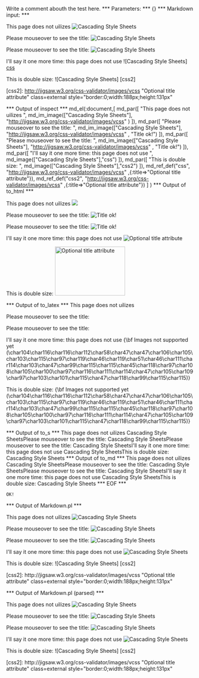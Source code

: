 Write a comment abouth the test here.
*** Parameters: ***
{}
*** Markdown input: ***

This page does not uilizes ![Cascading Style Sheets](http://jigsaw.w3.org/css-validator/images/vcss)


Please mouseover to see the title: ![Cascading Style Sheets](http://jigsaw.w3.org/css-validator/images/vcss "Title ok!")

Please mouseover to see the title: ![Cascading Style Sheets](http://jigsaw.w3.org/css-validator/images/vcss 'Title ok!')


I'll say it one more time: this page does not use ![Cascading Style Sheets] [css]

This is double size: ![Cascading Style Sheets] [css2]



[css]: http://jigsaw.w3.org/css-validator/images/vcss "Optional title attribute"

[css2]: http://jigsaw.w3.org/css-validator/images/vcss "Optional title attribute" class=external
   style="border:0;width:188px;height:131px"



*** Output of inspect ***
md_el(:document,[
	md_par([
		"This page does not uilizes ",
		 md_im_image(["Cascading Style Sheets"], "http://jigsaw.w3.org/css-validator/images/vcss" )
	]),
	 md_par([
		"Please mouseover to see the title: ",
		 md_im_image(["Cascading Style Sheets"], "http://jigsaw.w3.org/css-validator/images/vcss" , "Title ok!")
	]),
	 md_par([
		"Please mouseover to see the title: ",
		 md_im_image(["Cascading Style Sheets"], "http://jigsaw.w3.org/css-validator/images/vcss" , "Title ok!")
	]),
	 md_par([
		"I'll say it one more time: this page does not use ",
		 md_image(["Cascading Style Sheets"],"css")
	]),
	 md_par([
		"This is double size: ",
		 md_image(["Cascading Style Sheets"],"css2")
	]),
	 md_ref_def("css", "http://jigsaw.w3.org/css-validator/images/vcss" ,{:title=>"Optional title attribute"}),
	 md_ref_def("css2", "http://jigsaw.w3.org/css-validator/images/vcss" ,{:title=>"Optional title attribute"})
] )
*** Output of to_html ***
<p>This page does not uilizes <img src='http://jigsaw.w3.org/css-validator/images/vcss'
      /></p
    ><p>Please mouseover to see the title: <img title='Title ok!' src='http://jigsaw.w3.org/css-validator/images/vcss'
      /></p
    ><p>Please mouseover to see the title: <img title='Title ok!' src='http://jigsaw.w3.org/css-validator/images/vcss'
      /></p
    ><p>I&apos;ll say it one more time: this page does not use <img title='Optional title attribute' src='http://jigsaw.w3.org/css-validator/images/vcss'
      /></p
    ><p>This is double size: <img class='external' title='Optional title attribute' src='http://jigsaw.w3.org/css-validator/images/vcss' style='border:0;width:188px;height:131px'
      /></p
  >
*** Output of to_latex ***
This page does not uilizes 

Please mouseover to see the title: 

Please mouseover to see the title: 

I'll say it one more time: this page does not use {\bf Images not supported yet (\char104\char116\char116\char112\char58\char47\char47\char106\char105\char103\char115\char97\char119\char46\char119\char51\char46\char111\char114\char103\char47\char99\char115\char115\char45\char118\char97\char108\char105\char100\char97\char116\char111\char114\char47\char105\char109\char97\char103\char101\char115\char47\char118\char99\char115\char115)}

This is double size: {\bf Images not supported yet (\char104\char116\char116\char112\char58\char47\char47\char106\char105\char103\char115\char97\char119\char46\char119\char51\char46\char111\char114\char103\char47\char99\char115\char115\char45\char118\char97\char108\char105\char100\char97\char116\char111\char114\char47\char105\char109\char97\char103\char101\char115\char47\char118\char99\char115\char115)}


*** Output of to_s ***
This page does not uilizes Cascading Style SheetsPlease mouseover to see the title: Cascading Style SheetsPlease mouseover to see the title: Cascading Style SheetsI'll say it one more time: this page does not use Cascading Style SheetsThis is double size: Cascading Style Sheets
*** Output of to_md ***
This page does not uilizes Cascading Style SheetsPlease mouseover to see the title: Cascading Style SheetsPlease mouseover to see the title: Cascading Style SheetsI'll say it one more time: this page does not use Cascading Style SheetsThis is double size: Cascading Style Sheets
*** EOF ***



	OK!



*** Output of Markdown.pl ***
<p>This page does not uilizes <img src="http://jigsaw.w3.org/css-validator/images/vcss" alt="Cascading Style Sheets" title="" /></p>

<p>Please mouseover to see the title: <img src="http://jigsaw.w3.org/css-validator/images/vcss" alt="Cascading Style Sheets" title="Title ok!" /></p>

<p>Please mouseover to see the title: <img src="http://jigsaw.w3.org/css-validator/images/vcss" alt="Cascading Style Sheets" title="Title ok!" /></p>

<p>I'll say it one more time: this page does not use <img src="http://jigsaw.w3.org/css-validator/images/vcss" alt="Cascading Style Sheets" title="Optional title attribute" /></p>

<p>This is double size: ![Cascading Style Sheets] [css2]</p>

<p>[css2]: http://jigsaw.w3.org/css-validator/images/vcss "Optional title attribute" class=external
   style="border:0;width:188px;height:131px"</p>

*** Output of Markdown.pl (parsed) ***
<p>This page does not uilizes <img title='' src='http://jigsaw.w3.org/css-validator/images/vcss' alt='Cascading Style Sheets'
      /></p
    ><p>Please mouseover to see the title: <img title='Title ok!' src='http://jigsaw.w3.org/css-validator/images/vcss' alt='Cascading Style Sheets'
      /></p
    ><p>Please mouseover to see the title: <img title='Title ok!' src='http://jigsaw.w3.org/css-validator/images/vcss' alt='Cascading Style Sheets'
      /></p
    ><p>I'll say it one more time: this page does not use <img title='Optional title attribute' src='http://jigsaw.w3.org/css-validator/images/vcss' alt='Cascading Style Sheets'
      /></p
    ><p>This is double size: ![Cascading Style Sheets] [css2]</p
    ><p>[css2]: http://jigsaw.w3.org/css-validator/images/vcss "Optional title attribute" class=external
 style="border:0;width:188px;height:131px"</p
  >